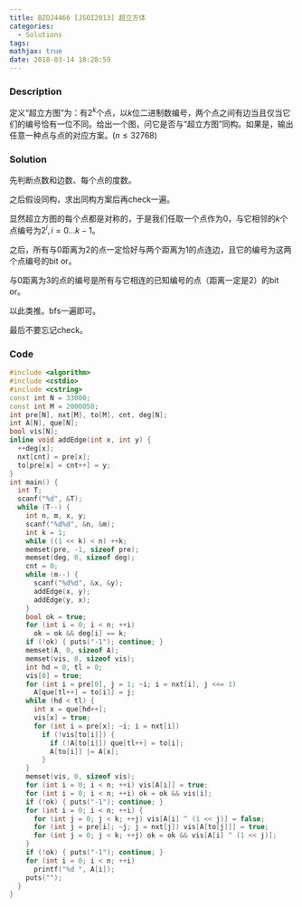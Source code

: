 ```yaml
---
title: BZOJ4466 [JSOI2013] 超立方体
categories:
  - Solutions
tags:
mathjax: true
date: 2018-03-14 18:28:59
---
```


### Description

定义“超立方图”为：有$2^k$个点，以$k$位二进制数编号，两个点之间有边当且仅当它们的编号恰有一位不同。给出一个图，问它是否与“超立方图”同构。如果是，输出任意一种点与点的对应方案。($n \leqslant 32768$)

<!--more-->

### Solution

先判断点数和边数、每个点的度数。

之后假设同构，求出同构方案后再check一遍。

显然超立方图的每个点都是对称的，于是我们任取一个点作为0，与它相邻的$k$个点编号为$2^i, i=0\dots k-1$。

之后，所有与$0$距离为$2$的点一定恰好与两个距离为$1$的点连边，且它的编号为这两个点编号的bit or。

与$0$距离为$3$的点的编号是所有与它相连的已知编号的点（距离一定是$2$）的bit or。

以此类推。bfs一遍即可。

最后不要忘记check。


### Code

```cpp
#include <algorithm>
#include <cstdio>
#include <cstring>
const int N = 33000;
const int M = 2000050;
int pre[N], nxt[M], to[M], cnt, deg[N];
int A[N], que[N];
bool vis[N];
inline void addEdge(int x, int y) {
  ++deg[x];
  nxt[cnt] = pre[x];
  to[pre[x] = cnt++] = y;
}
int main() {
  int T;
  scanf("%d", &T);
  while (T--) {
    int n, m, x, y;
    scanf("%d%d", &n, &m);
    int k = 1;
    while ((1 << k) < n) ++k;
    memset(pre, -1, sizeof pre);
    memset(deg, 0, sizeof deg);
    cnt = 0;
    while (m--) {
      scanf("%d%d", &x, &y);
      addEdge(x, y);
      addEdge(y, x);
    }
    bool ok = true;
    for (int i = 0; i < n; ++i)
      ok = ok && deg[i] == k;
    if (!ok) { puts("-1"); continue; }
    memset(A, 0, sizeof A);
    memset(vis, 0, sizeof vis);
    int hd = 0, tl = 0;
    vis[0] = true;
    for (int i = pre[0], j = 1; ~i; i = nxt[i], j <<= 1)
      A[que[tl++] = to[i]] = j;
    while (hd < tl) {
      int x = que[hd++];
      vis[x] = true;
      for (int i = pre[x]; ~i; i = nxt[i])
        if (!vis[to[i]]) {
          if (!A[to[i]]) que[tl++] = to[i];
          A[to[i]] |= A[x];
        }
    }
    memset(vis, 0, sizeof vis);
    for (int i = 0; i < n; ++i) vis[A[i]] = true;
    for (int i = 0; i < n; ++i) ok = ok && vis[i];
    if (!ok) { puts("-1"); continue; }
    for (int i = 0; i < n; ++i) {
      for (int j = 0; j < k; ++j) vis[A[i] ^ (1 << j)] = false;
      for (int j = pre[i]; ~j; j = nxt[j]) vis[A[to[j]]] = true;
      for (int j = 0; j < k; ++j) ok = ok && vis[A[i] ^ (1 << j)];
    }
    if (!ok) { puts("-1"); continue; }
    for (int i = 0; i < n; ++i)
      printf("%d ", A[i]);
    puts("");
  }
}
```
